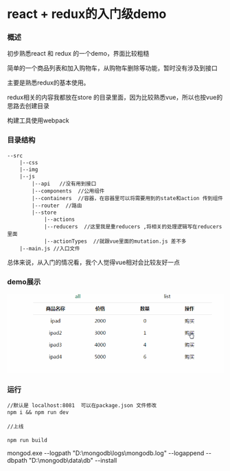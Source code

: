 # react + redux的入门级demo


### 概述

初步熟悉react 和 redux 的一个demo，界面比较粗糙

简单的一个商品列表和加入购物车，从购物车删除等功能，暂时没有涉及到接口

主要是熟悉redux的基本使用。

redux相关的内容我都放在store 的目录里面，因为比较熟悉vue，所以也按vue的思路去创建目录

构建工具使用webpack

### 目录结构
```
--src
	|--css
	|--img
	|--js
		|--api   //没有用到接口
		|--components  //公用组件
		|--containers  //容器，在容器里可以将需要用到的state和action 传到组件
		|--router  //路由
		|--store
			|--actions 
			|--reducers  //这里我是重reducers ,将相关的处理逻辑写在reducers里面
			|--actionTypes  //就跟vue里面的mutation.js 差不多
	|--main.js //入口文件		
```

总体来说，从入门的情况看，我个人觉得vue相对会比较友好一点

### demo展示

![](./src/img/1.gif)

### 运行

```
//默认是 localhost:8081  可以在package.json 文件修改 
npm i && npm run dev

//上线

npm run build

```

mongod.exe --logpath "D:\mongodb\logs\mongodb.log" --logappend --dbpath "D:\mongodb\data\db"   --install